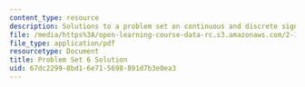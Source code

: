 ```yaml
---
content_type: resource
description: Solutions to a problem set on continuous and discrete signal processing.
file: /media/https%3A/open-learning-course-data-rc.s3.amazonaws.com/2-161-signal-processing-continuous-and-discrete-fall-2008/67dc22998bd16e715698891d7b3e0ea3_ps6soln.pdf
file_type: application/pdf
resourcetype: Document
title: Problem Set 6 Solution
uid: 67dc2299-8bd1-6e71-5698-891d7b3e0ea3
---
```

